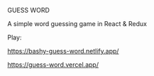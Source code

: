 GUESS WORD

A simple word guessing game in React & Redux

Play:

https://bashy-guess-word.netlify.app/

https://guess-word.vercel.app/